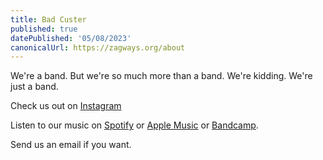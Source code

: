 ```yaml
---
title: Bad Custer
published: true
datePublished: '05/08/2023'
canonicalUrl: https://zagways.org/about
---
```


We're a band. But we're so much more than a band.  We're kidding. We're just a band.

Check us out on [Instagram](https://www.instagram.com/therealbadcuster)

Listen to our music on [Spotify](https://open.spotify.com/artist/4DZ8fKIQM5cpAVAQy3zs9L) or [Apple Music](https://itunes.apple.com/us/artist/bad-custer/1304505923) or [Bandcamp](https://badcuster.bandcamp.com/).

Send us an <Link href="mailto:badcuster@gmail.com">email</Link> if you want.